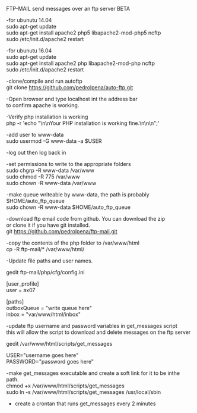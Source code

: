 FTP-MAIL
send messages over an ftp server BETA

-for ubunutu 14.04 <br/>
sudo apt-get update<br/>
sudo apt-get install apache2 php5 libapache2-mod-php5 ncftp<br/>
sudo /etc/init.d/apache2 restart<br/>

-for ubunutu 16.04<br/>
sudo apt-get update<br/>
sudo apt-get install apache2 php libapache2-mod-php ncftp<br/>
sudo /etc/init.d/apache2 restart<br/>


-clone/compile and run autoftp<br/>
git clone https://github.com/pedrolpena/auto-ftp.git<br/>

-Open browser and type localhost int the address bar<br/>
 to confirm apache is working.<br/>

-Verify php installation is working<br/>
php -r 'echo "\n\nYour PHP installation is working fine.\n\n\n";'<br/>

-add user to www-data<br/>
sudo usermod -G www-data -a $USER<br/>

-log out then log back in<br/>

-set permissions to write to the appropriate folders<br/>
sudo chgrp -R www-data /var/www <br/>
sudo chmod -R 775 /var/www<br/>
sudo chown -R www-data /var/www<br/>

-make queue writeable by www-data, the path is probably $HOME/auto_ftp_queue<br/>
sudo chown -R www-data $HOME/auto_ftp_queue<br/>



-download ftp email code from github. You can download the zip<br/>
 or clone it if you have git installed.<br/>
git https://github.com/pedrolpena/ftp-mail.git<br/>


-copy the contents of the php folder to /var/www/html<br/>
cp -R ftp-mail/* /var/www/html/<br/>

-Update file paths and user names.<br/>

gedit ftp-mail/php/cfg/config.ini<br/>

[user_profile]<br/>
user = ax07<br/>

[paths]<br/>
outboxQueue = "write queue here"<br/>
inbox = "var/www/html/inbox"<br/>

-update ftp username and password variables in get_messages script<br/>
 this will allow the script to download and delete messages on the ftp server<br/>

gedit /var/www/html/scripts/get_messages<br/>

USER="username goes here"<br/>
PASSWORD="password goes here"<br/>

-make get_messages executable and create a soft link for it to be inthe path.<br/>
chmod +x /var/www/html/scripts/get_messages<br/>
sudo ln -s /var/www/html/scripts/get_messages /usr/local/sbin<br/>

- create a crontan that runs get_messages every 2 minutes<br/>

